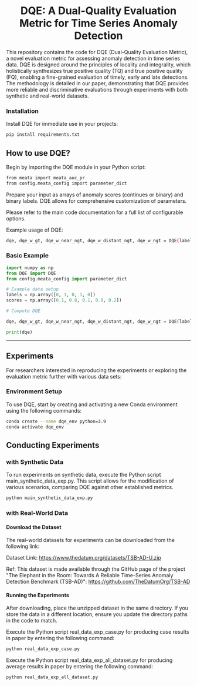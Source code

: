 [//]: # (\usepackage{ulem}[//]: # &#40;<p align="center">&#41;)

[//]: # (<img width="300" src="https://raw.githubusercontent.com/Raminghorbanii/DQE/master/docs/DQE_logo.png"/>)

[//]: # (</p>)


<h1 align="center">DQE: A Dual-Quality Evaluation Metric for Time Series Anomaly Detection</h1>

[//]: # (<p align="center">)

[//]: # (  <a href="https://kdd.org/kdd2024/">)

[//]: # (    <img src="https://img.shields.io/badge/ACM%20KDD%202024-Accepted-blue.svg" alt="ACM KDD 2024 Accepted">)

[//]: # (  </a>)

[//]: # (  <a href="https://arxiv.org/abs/2405.12096">)

[//]: # (    <img src="https://img.shields.io/badge/Preprint version-Arxiv-green.svg" alt="Preprint Version">)

[//]: # (  </a>)

[//]: # (</p>)

This repository contains the code for DQE (Dual-Quality Evaluation Metric), a novel evaluation metric for assessing anomaly detection in time series data. 
DQE is designed around the principles of locality and
integrality, which holistically synthesizes true positive quality (TQ) and true positive quality (FQ), enabling a fine-grained evaluation of timely, early and late detections.
The methodology is detailed in our paper, demonstrating that DQE provides more reliable and
discriminative evaluations through experiments with both synthetic and real-world datasets.


[//]: # (## Quick Start)

### Installation
Install DQE for immediate use in your projects:

```bash
pip install requirements.txt
```

## How to use DQE? 

Begin by importing the DQE module in your Python script:


```bash
from meata import meata_auc_pr
from config.meata_config import parameter_dict

```

Prepare your input as arrays of anomaly scores (continues or binary) and binary labels. DQE allows for comprehensive customization of parameters. 

Please refer to the main code documentation for a full list of configurable options.

Example usage of DQE:

```bash
dqe, dqe_w_gt, dqe_w_near_ngt, dqe_w_distant_ngt, dqe_w_ngt = DQE(labels, output=scores,parameter_dict=parameter_dict)
```

### Basic Example

```python 
import numpy as np
from DQE import DQE
from config.meata_config import parameter_dict

# Example data setup
labels = np.array([0, 1, 0, 1, 0])
scores = np.array([0.1, 0.8, 0.1, 0.9, 0.2])

# Compute DQE

dqe, dqe_w_gt, dqe_w_near_ngt, dqe_w_distant_ngt, dqe_w_ngt = DQE(labels, output=scores,parameter_dict=parameter_dict)

print(dqe)
```

---

## Experiments
For researchers interested in reproducing the experiments or exploring the evaluation metric further with various data sets:


### Environment Setup
To use DQE, start by creating and activating a new Conda environment using the following commands:

```bash
conda create --name dqe_env python=3.9
conda activate dqe_env
```

[//]: # (### Install Dependencies)

[//]: # (Install the required Python packages via:)

[//]: # ()
[//]: # (```bash)

[//]: # (git clone https://github.com/raminghorbanii/DQE)

[//]: # (cd DQE)

[//]: # (pip install -r synthetic_exp_requirements.txt)

[//]: # (```)

## Conducting Experiments

### with Synthetic Data

To run experiments on synthetic data, execute the Python script main_synthetic_data_exp.py.
This script allows for the modification of various scenarios, comparing DQE against other established metrics.


```bash
python main_synthetic_data_exp.py
```

[//]: # (Example of how you use DQE using synthetic data &#40;Binary detector&#41;:)

[//]: # (```python)

[//]: # ()
[//]: # (from utils_Synthetic_exp import evaluate_all_metrics, synthetic_generator)

[//]: # ()
[//]: # (label_anomaly_ranges = [[40,59]] # You can selec multiple ranges for anomaly. Here we selected one range with the size of 20 points &#40;A_k&#41; )

[//]: # (predicted_ranges = [[30, 49]]  # You can selec multiple ranges for predictions. Here we selected the range the same as Scenario 2, proposed in the original paper. )

[//]: # (vus_zone_size = e_buffer = d_buffer = 20 )

[//]: # ()
[//]: # (experiment_results = synthetic_generator&#40;label_anomaly_ranges, predicted_ranges, vus_zone_size, e_buffer, d_buffer&#41;)

[//]: # (predicted_array = experiment_results["predicted_array"])

[//]: # (label_array = experiment_results["label_array"])

[//]: # ()
[//]: # ()
[//]: # (score_list_simple = evaluate_all_metrics&#40;predicted_array, label_array, vus_zone_size, e_buffer, d_buffer&#41;)

[//]: # (print&#40;score_list_simple&#41;)

[//]: # ()
[//]: # ()
[//]: # (```)


[//]: # (```bash)

[//]: # ()
[//]: # (Output:)

[//]: # ()
[//]: # ('original_F1Score': 0.5,)

[//]: # ('pa_precision': 0.67,)

[//]: # ('pa_recall': 1.0,)

[//]: # ('pa_f_score': 0.8,)

[//]: # ('Rbased_precision': 0.6,)

[//]: # ('Rbased_recall': 0.6,)

[//]: # ('Rbased_f1score': 0.6,)

[//]: # ('eTaPR_precision': 0.75,)

[//]: # ('eTaPR_recall': 0.75,)

[//]: # ('eTaPR_f1_score': 0.75,)

[//]: # ('Affiliation precision': 0.97,)

[//]: # ('Affiliation recall': 0.99,)

[//]: # ('Affliation F1score': 0.98,)

[//]: # ('VUS_ROC': 0.79,)

[//]: # ('VUS_PR': 0.72,)

[//]: # ('AUC': 0.74,)

[//]: # ('AUC_PR': 0.51,)

[//]: # ()
[//]: # ('DQE': 0.76,)

[//]: # ('DQE-F1': 0.75})

[//]: # ()
[//]: # (```)

### with Real-World Data

[//]: # (For real-world data experiments, ensure all additional required packages are installed.)

[//]: # ()
[//]: # (```bash)

[//]: # (pip install -r Real_exp_requirements.txt)

[//]: # (```)

#### Download the Dataset
The real-world datasets for experiments can be downloaded from the following link:

Dataset Link: https://www.thedatum.org/datasets/TSB-AD-U.zip 

Ref: This dataset is made available through the GitHub page of the project "The Elephant in the Room: Towards A Reliable Time-Series Anomaly Detection Benchmark (TSB-AD)": https://github.com/TheDatumOrg/TSB-AD

#### Running the Experiments

After downloading, place the unzipped dataset in the same directory. If you store the data in a different location, ensure you update the directory paths in the code to match.

[//]: # (Navigate to the experiments/RealWorld_Data_Experiments directory to run an experiment. )

[//]: # (Navigate to the experiments/RealWorld_Data_Experiments directory to run an experiment. )
Execute the Python script real_data_exp_case.py for producing case results in paper by entering the following command:

[//]: # (Execute one of the example Python scripts by entering the following command:)

```bash
python real_data_exp_case.py
```

Execute the Python script real_data_exp_all_dataset.py for producing average results in paper by entering the following command:


```bash
python real_data_exp_all_dataset.py
```

[//]: # (Two different examples are provided. These examples allow for modifications and customizations, enabling detailed exploration of various data aspects.)


[//]: # (---)

[//]: # ()
[//]: # (## Setting Buffer Size in DQE)

[//]: # ()
[//]: # (Given the context of time series data, selecting a buffer size for a fair evaluation of anomaly detectors' performance is unavoidable. The buffer parameter of DQE can be set using the following strategies:)

[//]: # ()
[//]: # (- *Expert Knowledge*: Best suited for customized, specific, and real-world applications where expert knowledge is available, or when one has enough experience with the data at hand. Experts can directly specify buffer sizes that are optimized for the particular use case.)

[//]: # ()
[//]: # (- *ACF Analysis*: Automatically determines the optimal buffer size by analyzing the autocorrelation within the data. This function is available in DQE_utils.py.)

[//]: # ()
[//]: # (- *Range of Buffer Sizes*: DQE is flexible and can evaluate performance across all combinations of pre and post buffer sizes, allowing for a comprehensive assessment without expert input. One can start with a maximum buffer size, and DQE automatically divides it into a specified number of ranges &#40;determined by the user&#41;.)

[//]: # ()
[//]: # (- *Default Setting*: Utilizes the input window size of the anomaly detector, a standard, practical buffer size that aligns with the general scale of the data being analyzed. This option is useful when no specific adjustments are needed or when minimal configuration is desired.)

[//]: # ()
[//]: # (This guidance ensures that you can effectively implement these buffer size selection strategies in DQE for optimal results.)

[//]: # ()
[//]: # ()
[//]: # (---)

[//]: # (## Citation)

[//]: # (If you find our work is useful in your research, please consider raising a star  :star:  and citing:)

[//]: # ()
[//]: # (```)

[//]: # (@article{ghorbani2024DQE,)

[//]: # (  title={DQE: Proximity-Aware Time series anomaly Evaluation},)

[//]: # (  author={Ghorbani, Ramin and Reinders, Marcel JT and Tax, David MJ},)

[//]: # (  journal={arXiv preprint arXiv:2405.12096},)

[//]: # (  year={2024})

[//]: # (})

[//]: # (```)


